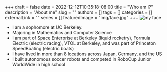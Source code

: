 +++ 
draft = false
date = 2022-12-12T10:35:18-08:00
title = "Who am I?"
description = "About me"
slug = ""
authors = []
tags = []
categories = []
externalLink = ""
series = []
featuredImage = "img/face.jpg"
+++
![my face](/img/face.jpg)
- I am a sophomore at UC Berkeley.
- Majoring in Mathematics and Computer Science
- I am part of Space Enterprise at Berkeley (liquid rocketry), Formula Electric (electric racing), VTOL at Berkeley, and was part of Princeton SpeedBoating (electric boats)
- I have lived in more than 8 locations across Japan, Germany, and the US
- I built autonomous soccer robots and competed in RoboCup Junior WorldWide in high school
